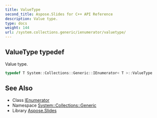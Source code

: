 ```yaml
---
title: ValueType
second_title: Aspose.Slides for C++ API Reference
description: Value type.
type: docs
weight: 144
url: /system.collections.generic/ienumerator/valuetype/
---
```

## ValueType typedef


Value type.

```cpp
typedef T System::Collections::Generic::IEnumerator< T >::ValueType
```

## See Also

* Class [IEnumerator](../)
* Namespace [System::Collections::Generic](../../)
* Library [Aspose.Slides](../../../)